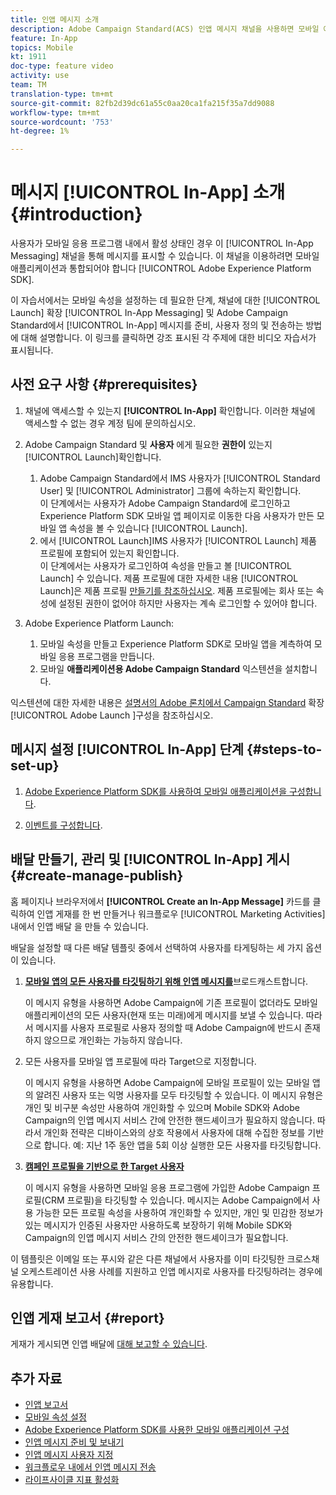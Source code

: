 ```yaml
---
title: 인앱 메시지 소개
description: Adobe Campaign Standard(ACS) 인앱 메시지 채널을 사용하면 모바일 애플리케이션 내에서 고객의 실시간 행동에 대한 컨텍스트 기반의 인앱 메시지를 사용자에게 제공할 수 있습니다.
feature: In-App
topics: Mobile
kt: 1911
doc-type: feature video
activity: use
team: TM
translation-type: tm+mt
source-git-commit: 82fb2d39dc61a55c0aa20ca1fa215f35a7dd9088
workflow-type: tm+mt
source-wordcount: '753'
ht-degree: 1%

---
```



# 메시지 [!UICONTROL In-App] 소개 {#introduction}

사용자가 모바일 응용 프로그램 내에서 활성 상태인 경우 이 [!UICONTROL In-App Messaging] 채널을 통해 메시지를 표시할 수 있습니다. 이 채널을 이용하려면 모바일 애플리케이션과 통합되어야 합니다 [!UICONTROL Adobe Experience Platform SDK].

이 자습서에서는 모바일 속성을 설정하는 데 필요한 단계, 채널에 대한 [!UICONTROL Launch] 확장 [!UICONTROL In-App Messaging] 및 Adobe Campaign Standard에서 [!UICONTROL In-App] 메시지를 준비, 사용자 정의 및 전송하는 방법에 대해 설명합니다. 이 링크를 클릭하면 강조 표시된 각 주제에 대한 비디오 자습서가 표시됩니다.

## 사전 요구 사항 {#prerequisites}

1. 채널에 액세스할 수 있는지 **[!UICONTROL In-App]** 확인합니다. 이러한 채널에 액세스할 수 없는 경우 계정 팀에 문의하십시오.
1. Adobe Campaign Standard 및 **사용자** 에게 필요한 **권한이** 있는지 [!UICONTROL Launch]확인합니다.

   1. Adobe Campaign Standard에서 IMS 사용자가 [!UICONTROL Standard User] 및 [!UICONTROL Administrator] 그룹에 속하는지 확인합니다.\
      이 단계에서는 사용자가 Adobe Campaign Standard에 로그인하고 Experience Platform SDK 모바일 앱 페이지로 이동한 다음 사용자가 만든 모바일 앱 속성을 볼 수 있습니다 [!UICONTROL Launch].
   1. 에서 [!UICONTROL Launch]IMS 사용자가 [!UICONTROL Launch] 제품 프로필에 포함되어 있는지 확인합니다.\
      이 단계에서는 사용자가 로그인하여 속성을 만들고 볼 [!UICONTROL Launch] 수 있습니다. 제품 프로필에 대한 자세한 내용 [!UICONTROL Launch]은 제품 프로필 [만들기를 참조하십시오](https://docs.adobelaunch.com/launch-reference/administration/user-permissions#3-create-your-product-profile). 제품 프로필에는 회사 또는 속성에 설정된 권한이 없어야 하지만 사용자는 계속 로그인할 수 있어야 합니다.

1. Adobe Experience Platform Launch:

   1. 모바일 속성을 만들고 Experience Platform SDK로 모바일 앱을 계측하여 모바일 응용 프로그램을 만듭니다.
   1. 모바일 **애플리케이션용 Adobe Campaign Standard** 익스텐션을 설치합니다.

익스텐션에 대한 자세한 내용은 [설명서의 Adobe 론치에서 Campaign Standard](https://aep-sdks.gitbook.io/docs/using-mobile-extensions/adobe-campaign-standard) 확장 [!UICONTROL Adobe Launch ]구성을 참조하십시오.

## 메시지 설정 [!UICONTROL In-App] 단계 {#steps-to-set-up}

1. [Adobe Experience Platform SDK를 사용하여 모바일 애플리케이션을 구성합니다](/help/communication-channels/mobile/configure-mobile-apps-using-aep-sdk.md).

1. [이벤트를 구성합니다](/help/communication-channels/mobile/in-app/configure-events.md).

## 배달 만들기, 관리 및 [!UICONTROL In-App] 게시 {#create-manage-publish}

홈 페이지나 브라우저에서 **[!UICONTROL Create an In-App Message]** 카드를 클릭하여 인앱 게재를 한 번 만들거나 워크플로우 [!UICONTROL Marketing Activities]내에서 인앱 배달 [](/help/communication-channels/mobile/in-app/in-app-activity.md)을 만들 수 있습니다.

배달을 설정할 때 다른 배달 템플릿 중에서 선택하여 사용자를 타게팅하는 세 가지 옵션이 있습니다.

1. [**모바일 앱의 모든 사용자를 타깃팅하기 위해 인앱 메시지를&#x200B;**](/help/communication-channels/mobile/in-app/broadcast-in-app-message.md)브로드캐스트합니다.

   이 메시지 유형을 사용하면 Adobe Campaign에 기존 프로필이 없더라도 모바일 애플리케이션의 모든 사용자(현재 또는 미래)에게 메시지를 보낼 수 있습니다. 따라서 메시지를 사용자 프로필로 사용자 정의할 때 Adobe Campaign에 반드시 존재하지 않으므로 개인화는 가능하지 않습니다.

1. 모든 사용자를 모바일 앱 프로필에 따라 Target으로 지정합니다.

   이 메시지 유형을 사용하면 Adobe Campaign에 모바일 프로필이 있는 모바일 앱의 알려진 사용자 또는 익명 사용자를 모두 타깃팅할 수 있습니다. 이 메시지 유형은 개인 및 비구분 속성만 사용하여 개인화할 수 있으며 Mobile SDK와 Adobe Campaign의 인앱 메시지 서비스 간에 안전한 핸드셰이크가 필요하지 않습니다. 따라서 개인화 전략은 디바이스와의 상호 작용에서 사용자에 대해 수집한 정보를 기반으로 합니다. 예: 지난 1주 동안 앱을 5회 이상 실행한 모든 사용자를 타깃팅합니다.

1. [**캠페인 프로필을 기반으로 한 Target 사용자&#x200B;**](/help/communication-channels/mobile/in-app/target-users-based-on-campaign-profile.md)

   이 메시지 유형을 사용하면 모바일 응용 프로그램에 가입한 Adobe Campaign 프로필(CRM 프로필)을 타깃팅할 수 있습니다. 메시지는 Adobe Campaign에서 사용 가능한 모든 프로필 속성을 사용하여 개인화할 수 있지만, 개인 및 민감한 정보가 있는 메시지가 인증된 사용자만 사용하도록 보장하기 위해 Mobile SDK와 Campaign의 인앱 메시지 서비스 간의 안전한 핸드셰이크가 필요합니다.

이 템플릿은 이메일 또는 푸시와 같은 다른 채널에서 사용자를 이미 타깃팅한 크로스채널 오케스트레이션 사용 사례를 지원하고 인앱 메시지로 사용자를 타깃팅하려는 경우에 유용합니다.

## 인앱 게재 보고서 {#report}

게재가 게시되면 인앱 배달에 [대해 보고할 수 있습니다](/help/communication-channels/mobile/in-app/in-app-reporting.md).

## 추가 자료

* [인앱 보고서](https://docs.adobe.com/content/help/en/campaign-standard/using/reporting/list-of-reports/in-app-report.html)
* [모바일 속성 설정](https://aep-sdks.gitbook.io/docs/getting-started/create-a-mobile-property)
* [Adobe Experience Platform SDK를 사용한 모바일 애플리케이션 구성](https://helpx.adobe.com/campaign/kb/configuring-app-sdk.html)
* [인앱 메시지 준비 및 보내기](https://docs.adobe.com/content/help/en/campaign-standard/using/communication-channels/in-app-messaging/preparing-and-sending-an-in-app-message.html)
* [인앱 메시지 사용자 지정](https://docs.adobe.com/content/help/en/campaign-standard/using/communication-channels/in-app-messaging/customizing-an-in-app-message.html)
* [워크플로우 내에서 인앱 메시지 전송](https://docs.adobe.com/content/help/en/campaign-standard/using/managing-processes-and-data/channel-activities/in-app-delivery.html)
* [라이프사이클 지표 활성화](https://aep-sdks.gitbook.io/docs/getting-started/initialize-the-sdk#enable-lifecycle-metrics)
